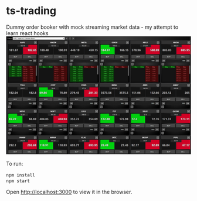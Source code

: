 # ts-trading
Dummy order booker with mock streaming market data - my attempt to learn react hooks
![mock order booker](https://github.com/tummybunny/ts-trading/blob/main/public/screenshot1.jpg)

To run:
```
npm install
npm start
```
Open [http://localhost:3000](http://localhost:3000) to view it in the browser.
